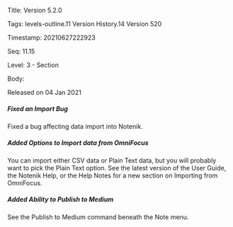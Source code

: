 Title:  Version 5.2.0

Tags:   levels-outline.11 Version History.14 Version 520

Timestamp: 20210627222923

Seq:    11.15

Level:  3 - Section

Body: 

Released on 04 Jan 2021
 
##### Fixed an Import Bug

Fixed a bug affecting data import into Notenik. 

 
##### Added Options to Import data from OmniFocus

You can import either CSV data or Plain Text data, but you will probably want to pick the Plain Text option. See the latest version of the User Guide, the Notenik Help, or the Help Notes for a new section on Importing from OmniFocus. 

 
##### Added Ability to Publish to Medium

See the Publish to Medium command beneath the Note menu.
